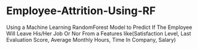 # Employee-Attrition-Using-RF
Using a Machine Learning RandomForest Model to Predict If The Employee Will Leave His/Her Job Or Nor From a Features like(Satisfaction Level, Last Evaluation Score, Average Monthly Hours, Time In Company, Salary)
